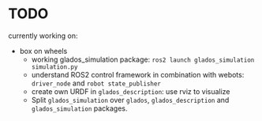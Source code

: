 # TODO
currently working on:
- box on wheels
    - working glados_simulation package: `ros2 launch glados_simulation simulation.py`
    - understand ROS2 control framework in combination with webots: `driver_node` and `robot state_publisher`
    - create own URDF in `glados_description`: use rviz to visualize
    - Split `glados_simulation` over `glados`, `glados_description` and `glados_simulation` packages.